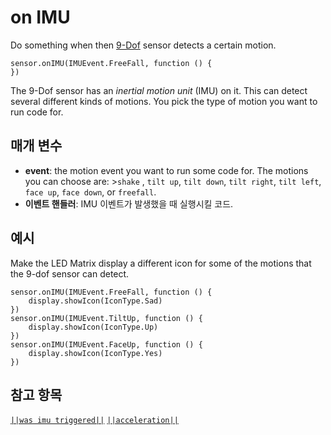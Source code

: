 # on IMU

Do something when then [9-Dof](https://www.seeedstudio.com/edu/grove-zero.html "Grove Zero 9-Dof") sensor detects a certain motion.

```sig
sensor.onIMU(IMUEvent.FreeFall, function () {
})
```

The 9-Dof sensor has an *inertial motion unit* (IMU) on it. This can detect several different kinds of motions. You pick the type of motion you want to run code for.

## 매개 변수

* **event**: the motion event you want to run some code for. The motions you can choose are: >`shake` , `tilt up`, `tilt down`, `tilt right`, `tilt left`, `face up`, `face down`, or `freefall`.
* **이벤트 핸들러**: IMU 이벤트가 발생했을 때 실행시킬 코드.

## 예시

Make the LED Matrix display a different icon for some of the motions that the 9-dof sensor can detect.

```blocks
sensor.onIMU(IMUEvent.FreeFall, function () {
    display.showIcon(IconType.Sad)
})
sensor.onIMU(IMUEvent.TiltUp, function () {
    display.showIcon(IconType.Up)
})
sensor.onIMU(IMUEvent.FaceUp, function () {
    display.showIcon(IconType.Yes)
})
```

## 참고 항목

[`||was imu triggered||`](/reference/sensor/was-imu-triggered) [`||acceleration||`](/reference/sensor/acceleration)